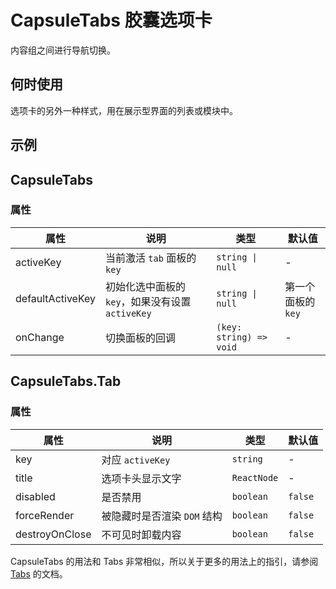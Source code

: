 # CapsuleTabs 胶囊选项卡

内容组之间进行导航切换。

## 何时使用

选项卡的另外一种样式，用在展示型界面的列表或模块中。

## 示例

<code src="./demos/demo1.tsx"></code>

## CapsuleTabs

### 属性

| 属性             | 说明                                             | 类型                    | 默认值             |
| ---------------- | ------------------------------------------------ | ----------------------- | ------------------ |
| activeKey        | 当前激活 `tab` 面板的 `key`                      | `string \| null`        | -                  |
| defaultActiveKey | 初始化选中面板的 `key`，如果没有设置 `activeKey` | `string \| null`        | 第一个面板的 `key` |
| onChange         | 切换面板的回调                                   | `(key: string) => void` | -                  |

## CapsuleTabs.Tab

### 属性

| 属性           | 说明                        | 类型        | 默认值  |
| -------------- | --------------------------- | ----------- | ------- |
| key            | 对应 `activeKey`            | `string`    | -       |
| title          | 选项卡头显示文字            | `ReactNode` | -       |
| disabled       | 是否禁用                    | `boolean`   | `false` |
| forceRender    | 被隐藏时是否渲染 `DOM` 结构 | `boolean`   | `false` |
| destroyOnClose | 不可见时卸载内容            | `boolean`   | `false` |

CapsuleTabs 的用法和 Tabs 非常相似，所以关于更多的用法上的指引，请参阅 [Tabs](./tabs) 的文档。
